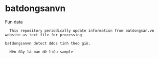 # batdongsanvn
Fun data 
```
  This repository periodically update information from batdongsan.vn website as text file for processing
 ``` 
 ```
 batdongsanvn detect ddos tính theo giờ.
 ```
 ```
   Nên đây là bản dữ liệu sample 
```
